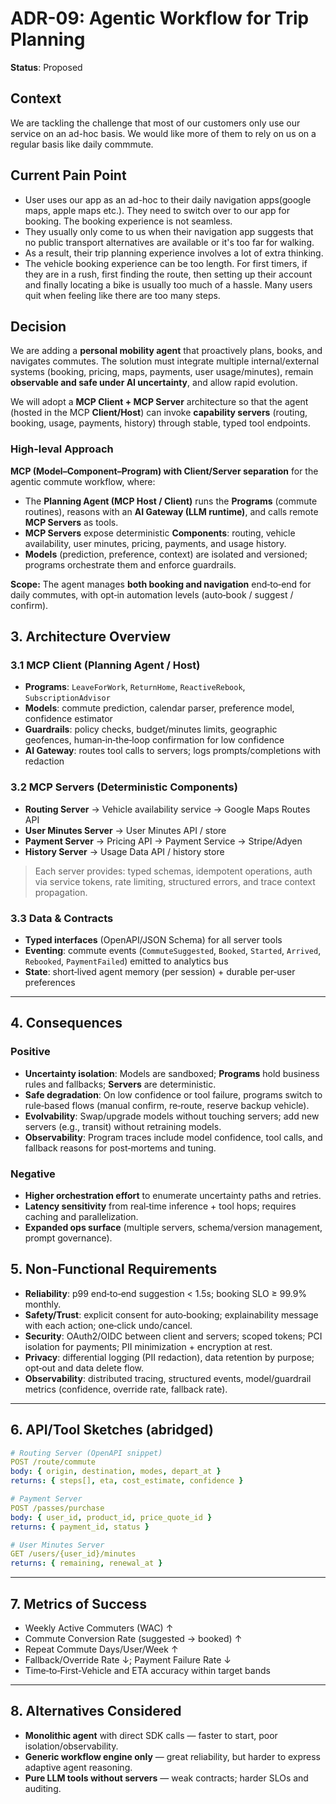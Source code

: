 # ADR-09: Agentic Workflow for Trip Planning
**Status**: Proposed

## Context
We are tackling the challenge that most of our customers only use our service on an ad-hoc basis. We would like more of them to rely on us on a regular basis like daily commmute. 

## Current Pain Point
- User uses our app as an ad-hoc to their daily navigation apps(google maps, apple maps etc.). They need to switch over to our app for booking. The booking experience is not seamless.
- They usually only come to us when their navigation app suggests that no public transport alternatives are available or it's too far for walking.
- As a result, their trip planning experience involves a lot of extra thinking.
- The vehicle booking experience can be too length. For first timers, if they are in a rush, first finding the route, then setting up their account and finally locating a bike is usually too much of a hassle. Many users quit when feeling like there are too many steps.

## Decision
We are adding a **personal mobility agent** that proactively plans, books, and navigates commutes. The solution must integrate multiple internal/external systems (booking, pricing, maps, payments, user usage/minutes), remain **observable and safe under AI uncertainty**, and allow rapid evolution.

We will adopt a **MCP Client + MCP Server** architecture so that the agent (hosted in the MCP **Client/Host**) can invoke **capability servers** (routing, booking, usage, payments, history) through stable, typed tool endpoints.

### High-leval Approach
**MCP (Model–Component–Program) with Client/Server separation** for the agentic commute workflow, where:

- The **Planning Agent (MCP Host / Client)** runs the **Programs** (commute routines), reasons with an **AI Gateway (LLM runtime)**, and calls remote **MCP Servers** as tools.  
- **MCP Servers** expose deterministic **Components**: routing, vehicle availability, user minutes, pricing, payments, and usage history.  
- **Models** (prediction, preference, context) are isolated and versioned; programs orchestrate them and enforce guardrails.

**Scope:** The agent manages **both booking and navigation** end‑to‑end for daily commutes, with opt‑in automation levels (auto‑book / suggest / confirm).


## 3. Architecture Overview

### 3.1 MCP Client (Planning Agent / Host)

- **Programs**: `LeaveForWork`, `ReturnHome`, `ReactiveRebook`, `SubscriptionAdvisor`  
- **Models**: commute prediction, calendar parser, preference model, confidence estimator  
- **Guardrails**: policy checks, budget/minutes limits, geographic geofences, human‑in‑the‑loop confirmation for low confidence  
- **AI Gateway**: routes tool calls to servers; logs prompts/completions with redaction

### 3.2 MCP Servers (Deterministic Components)

- **Routing Server** → Vehicle availability service → Google Maps Routes API  
- **User Minutes Server** → User Minutes API / store  
- **Payment Server** → Pricing API → Payment Service → Stripe/Adyen  
- **History Server** → Usage Data API / history store

> Each server provides: typed schemas, idempotent operations, auth via service tokens, rate limiting, structured errors, and trace context propagation.

### 3.3 Data & Contracts

- **Typed interfaces** (OpenAPI/JSON Schema) for all server tools  
- **Eventing**: commute events (`CommuteSuggested`, `Booked`, `Started`, `Arrived`, `Rebooked`, `PaymentFailed`) emitted to analytics bus  
- **State**: short‑lived agent memory (per session) + durable per‑user preferences

---

## 4. Consequences

### Positive
- **Uncertainty isolation**: Models are sandboxed; **Programs** hold business rules and fallbacks; **Servers** are deterministic.  
- **Safe degradation**: On low confidence or tool failure, programs switch to rule‑based flows (manual confirm, re‑route, reserve backup vehicle).  
- **Evolvability**: Swap/upgrade models without touching servers; add new servers (e.g., transit) without retraining models.  
- **Observability**: Program traces include model confidence, tool calls, and fallback reasons for post‑mortems and tuning.

### Negative
- **Higher orchestration effort** to enumerate uncertainty paths and retries.  
- **Latency sensitivity** from real‑time inference + tool hops; requires caching and parallelization.  
- **Expanded ops surface** (multiple servers, schema/version management, prompt governance).

## 5. Non‑Functional Requirements

- **Reliability**: p99 end‑to‑end suggestion < 1.5s; booking SLO ≥ 99.9% monthly.  
- **Safety/Trust**: explicit consent for auto‑booking; explainability message with each action; one‑click undo/cancel.  
- **Security**: OAuth2/OIDC between client and servers; scoped tokens; PCI isolation for payments; PII minimization + encryption at rest.  
- **Privacy**: differential logging (PII redaction), data retention by purpose; opt‑out and data delete flow.  
- **Observability**: distributed tracing, structured events, model/guardrail metrics (confidence, override rate, fallback rate).

---

## 6. API/Tool Sketches (abridged)

```yaml
# Routing Server (OpenAPI snippet)
POST /route/commute
body: { origin, destination, modes, depart_at }
returns: { steps[], eta, cost_estimate, confidence }
```

```yaml
# Payment Server
POST /passes/purchase
body: { user_id, product_id, price_quote_id }
returns: { payment_id, status }
```

```yaml
# User Minutes Server
GET /users/{user_id}/minutes
returns: { remaining, renewal_at }
```
---

## 7. Metrics of Success

- Weekly Active Commuters (WAC) ↑  
- Commute Conversion Rate (suggested → booked) ↑  
- Repeat Commute Days/User/Week ↑  
- Fallback/Override Rate ↓; Payment Failure Rate ↓  
- Time‑to‑First‑Vehicle and ETA accuracy within target bands

---

## 8. Alternatives Considered

- **Monolithic agent** with direct SDK calls — faster to start, poor isolation/observability.  
- **Generic workflow engine only** — great reliability, but harder to express adaptive agent reasoning.  
- **Pure LLM tools without servers** — weak contracts; harder SLOs and auditing.



